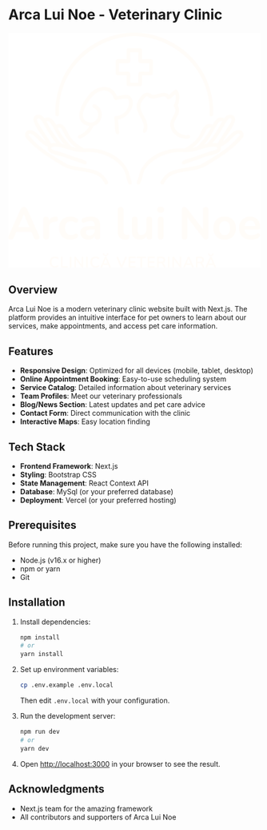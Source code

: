 # Arca Lui Noe - Veterinary Clinic

![Arca Lui Noe Logo](public/images/logo_White.png)

## Overview

Arca Lui Noe is a modern veterinary clinic website built with Next.js. The platform provides an intuitive interface for pet owners to learn about our services, make appointments, and access pet care information.

## Features

- **Responsive Design**: Optimized for all devices (mobile, tablet, desktop)
- **Online Appointment Booking**: Easy-to-use scheduling system
- **Service Catalog**: Detailed information about veterinary services
- **Team Profiles**: Meet our veterinary professionals
- **Blog/News Section**: Latest updates and pet care advice
- **Contact Form**: Direct communication with the clinic
- **Interactive Maps**: Easy location finding

## Tech Stack

- **Frontend Framework**: Next.js
- **Styling**: Bootstrap CSS
- **State Management**: React Context API
- **Database**: MySql (or your preferred database)
- **Deployment**: Vercel (or your preferred hosting)

## Prerequisites

Before running this project, make sure you have the following installed:

- Node.js (v16.x or higher)
- npm or yarn
- Git

## Installation

1. Install dependencies:
   ```bash
   npm install
   # or
   yarn install
   ```

2. Set up environment variables:
   ```bash
   cp .env.example .env.local
   ```
   Then edit `.env.local` with your configuration.

3. Run the development server:
   ```bash
   npm run dev
   # or
   yarn dev
   ```

4. Open [http://localhost:3000](http://localhost:3000) in your browser to see the result.


## Acknowledgments

- Next.js team for the amazing framework
- All contributors and supporters of Arca Lui Noe